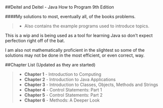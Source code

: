 ##Deitel and Deitel - Java How to Program 9th Edition

####My solutions to most, eventually all, of the books problems.
> - Also contains the example programs used to introduce topics.

This is a wip and is being used as a tool for learning Java so don't expect
perfection right off of the bat.

I am also not mathematically proficient in the slightest so some of the
solutions may not be done in the most efficient, or even correct, way.

##Chapter List (Updated as they are started)

> - **Chapter 1** - Introduction to Computing
> - **Chapter 2** - Introduction to Java Applications
> - **Chapter 3** - Introduction to Classes, Objects, Methods and Strings
> - **Chapter 4** - Control Statements: Part 1
> - **Chapter 5** - Control Statements: Part 2
> - **Chapter 6** - Methods: A Deeper Look
